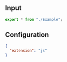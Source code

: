 
## Input
```javascript input
export * from "./Example";
```

## Configuration
```json configuration
{
  "extension": "js"
}
```
